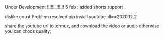 Under Development !!!!!!!!!!!!!!
5 feb : added shorts support

dislike count Problem resolved
pip install youtube-dl==2020.12.2

share the youtube url to termux,
and download the video or audio
otherwise you can choos quality; 
